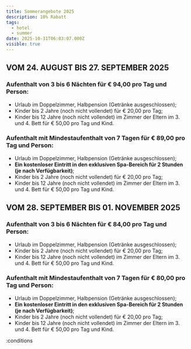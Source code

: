 ```yaml
---
title: Sommerangebote 2025
description: 10% Rabatt
tags:
  - hotel
  - summer
date: 2025-10-31T06:03:07.000Z
visible: true
---
```


## VOM 24. AUGUST BIS 27. SEPTEMBER 2025

### Aufenthalt von **3 bis 6 Nächten** für € 94,00 pro Tag und Person:
- Urlaub im Doppelzimmer, Halbpension (Getränke ausgeschlossen);
- Kinder bis 2 Jahre (noch nicht vollendet) für € 20,00 pro Tag;
- Kinder bis 12 Jahre (noch nicht vollendet) im Zimmer der Eltern im 3. und 4. Bett für € 50,00 pro Tag und Kind.

### Aufenthalt mit Mindestaufenthalt von **7 Tagen** für € 89,00 pro Tag und Person:
- Urlaub im Doppelzimmer, Halbpension (Getränke ausgeschlossen);
- **Ein kostenloser Eintritt in den exklusiven Spa-Bereich für 2 Stunden (je nach Verfügbarkeit)**;
- Kinder bis 2 Jahre (noch nicht vollendet) für € 20,00 pro Tag;
- Kinder bis 12 Jahre (noch nicht vollendet) im Zimmer der Eltern im 3. und 4. Bett für € 50,00 pro Tag und Kind.


## VOM 28. SEPTEMBER BIS 01. NOVEMBER 2025

### Aufenthalt von **3 bis 6 Nächten** für € 84,00 pro Tag und Person:
- Urlaub im Doppelzimmer, Halbpension (Getränke ausgeschlossen);
- Kinder bis 2 Jahre (noch nicht vollendet) für € 20,00 pro Tag;
- Kinder bis 12 Jahre (noch nicht vollendet) im Zimmer der Eltern im 3. und 4. Bett für € 50,00 pro Tag und Kind.

### Aufenthalt mit Mindestaufenthalt von **7 Tagen** für € 80,00 pro Tag und Person:
- Urlaub im Doppelzimmer, Halbpension (Getränke ausgeschlossen);
- **Ein kostenloser Eintritt in den exklusiven Spa-Bereich für 2 Stunden (je nach Verfügbarkeit)**;
- Kinder bis 2 Jahre (noch nicht vollendet) für € 20,00 pro Tag;
- Kinder bis 12 Jahre (noch nicht vollendet) im Zimmer der Eltern im 3. und 4. Bett für € 50,00 pro Tag und Kind.

:conditions
